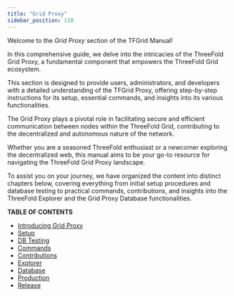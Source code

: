 ```yaml
---
title: "Grid Proxy"
sidebar_position: 118
---
```




Welcome to the *Grid Proxy* section of the TFGrid Manual! 

In this comprehensive guide, we delve into the intricacies of the ThreeFold Grid Proxy, a fundamental component that empowers the ThreeFold Grid ecosystem. 

This section is designed to provide users, administrators, and developers with a detailed understanding of the TFGrid Proxy, offering step-by-step instructions for its setup, essential commands, and insights into its various functionalities. 

The Grid Proxy plays a pivotal role in facilitating secure and efficient communication between nodes within the ThreeFold Grid, contributing to the decentralized and autonomous nature of the network.

Whether you are a seasoned ThreeFold enthusiast or a newcomer exploring the decentralized web, this manual aims to be your go-to resource for navigating the ThreeFold Grid Proxy landscape.

To assist you on your journey, we have organized the content into distinct chapters below, covering everything from initial setup procedures and database testing to practical commands, contributions, and insights into the ThreeFold Explorer and the Grid Proxy Database functionalities. 

**TABLE OF CONTENTS**

- [Introducing Grid Proxy](./proxy.md)
- [Setup](./setup.md)
- [DB Testing](./db_testing.md)
- [Commands](./commands.md)
- [Contributions](./contributions.md)
- [Explorer](./explorer.md)
- [Database](./database.md)
- [Production](./production.md)
- [Release](./release.md)